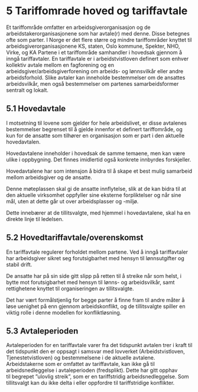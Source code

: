 # 5 Tariffomrade hoved og tariffavtale

Et tariffområde omfatter en arbeidsgiverorganisasjon og de arbeidstakerorganisasjonene som har avtale(r) med denne. Disse betegnes ofte som parter. I Norge er det flere større og mindre tariffområder knyttet til arbeidsgiverorganisasjonene KS, staten, Oslo kommune, Spekter, NHO, Virke, og KA Partene i et tariffområde samhandler i hovedsak gjennom å inngå tariffavtaler. En tariffavtale er i arbeidstvistloven definert som enhver kollektiv avtale mellom en fagforening og en arbeidsgiver/arbeidsgiverforening om arbeids- og lønnsvilkår eller andre arbeidsforhold. Slike avtaler kan inneholde bestemmelser om de ansattes arbeidsvilkår, men også bestemmelser om partenes samarbeidsformer  
sentralt og lokalt.

## 5.1 Hovedavtale

I motsetning til lovene som gjelder for hele arbeidslivet, er disse avtalenes bestemmelser begrenset til å gjelde innenfor et definert tariffområde, og kun for de ansatte som tilhører en organisasjon som er part i den aktuelle hovedavtalen.

Hovedavtalene inneholder i hovedsak de samme temaene, men kan være ulike i oppbygning. Det finnes imidlertid også konkrete innbyrdes forskjeller.

Hovedavtalene har som intensjon å bidra til å skape et best mulig samarbeid mellom arbeidsgiver og de ansatte.

Denne møteplassen skal gi de ansatte innflytelse, slik at de kan bidra til at den aktuelle virksomhet oppfyller sine eksterne forpliktelser og når sine mål, uten at dette går ut over arbeidsplasser og -miljø.

Dette innebærer at de tillitsvalgte, med hjemmel i hovedavtalene, skal ha en direkte linje til ledelsen.

## 5.2 Hovedtariffavtale/overenskomst

En tariffavtale regulerer forholdet mellom partene. Ved å inngå tariffavtaler har arbeidsgiver sikret seg forutsigbarhet med hensyn til lønnsutgifter og stabil drift.

De ansatte har på sin side gitt slipp på retten til å streike når som helst, i bytte mot forutsigbarhet med hensyn til lønns- og arbeidsvilkår, samt rettighetene knyttet til organiseringen av tillitsvalgte.

Det har vært formålstjenlig for begge parter å finne fram til andre måter å løse uenighet på enn gjennom arbeidskonflikt, og de tillitsvalgte spiller en viktig rolle i denne modellen for konfliktløsning.

## 5.3 Avtaleperioden

Avtaleperioden for en tariffavtale varer fra det tidspunkt avtalen trer i kraft til det tidspunkt den er oppsagt i samsvar med lovverket (Arbeidstvistloven, Tjenestetvistloven) og bestemmelsene i de aktuelle avtalene. Arbeidstakerne som er omfattet av tariffavtale, kan ikke gå til arbeidsnedleggelse i avtaleperioden (fredsplikt). Dette har gitt opphav  
til begrepet ”ulovlig streik”, som er en tariffstridig arbeidsnedleggelse. Som tillitsvalgt kan du ikke delta i eller oppfordre til tariffstridige konflikter.